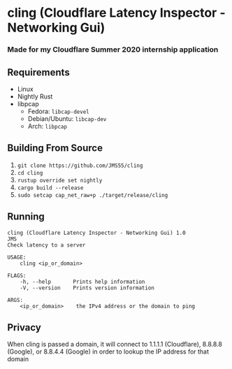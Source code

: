 # cling (Cloudflare Latency Inspector - Networking Gui)
### Made for my Cloudflare Summer 2020 internship application

## Requirements
* Linux
* Nightly Rust
* libpcap
    * Fedora: `libcap-devel`
    * Debian/Ubuntu: `libcap-dev`
    * Arch: `libpcap`

## Building From Source
1. `git clone https://github.com/JMS55/cling`
2. `cd cling`
3. `rustup override set nightly`
4. `cargo build --release`
5. `sudo setcap cap_net_raw+p ./target/release/cling`

## Running
```
cling (Cloudflare Latency Inspector - Networking Gui) 1.0
JMS
Check latency to a server

USAGE:
    cling <ip_or_domain>

FLAGS:
    -h, --help       Prints help information
    -V, --version    Prints version information

ARGS:
    <ip_or_domain>    the IPv4 address or the domain to ping
```

## Privacy
When cling is passed a domain, it will connect to 1.1.1.1 (Cloudflare), 8.8.8.8 (Google), or 8.8.4.4 (Google) in order to lookup the IP address for that domain
